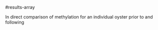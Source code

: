 #results-array

In direct comparison of methylation for an individual oyster prior to and following 


